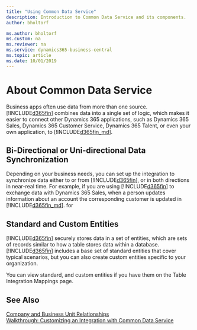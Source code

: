```yaml
---
title: "Using Common Data Service"
description: Introduction to Common Data Service and its components.
author: bholtorf

ms.author: bholtorf
ms.custom: na
ms.reviewer: na
ms.service: dynamics365-business-central
ms.topic: article
ms.date: 10/01/2019
---
```


# About Common Data Service
Business apps often use data from more than one source. [!INCLUDE[d365fin](includes/cds_long_md.md)] combines data into a single set of logic, which makes it easier to connect other Dynamics 365 applications, such as Dynamics 365 Sales, Dynamics 365 Customer Service, Dynamics 365 Talent, or even your own application, to [!INCLUDE[d365fin_md](includes/d365fin_md.md)]. 

## Bi-Directional or Uni-directional Data Synchronization
Depending on your business needs, you can set up the integration to synchronize data either to or from [!INCLUDE[d365fin](includes/cds_long_md.md)], or in both directions in near-real time. For example, if you are using [!INCLUDE[d365fin](includes/cds_long_md.md)] to exchange data with Dynamics 365 Sales, when a person updates information about an account the corresponding customer is updated in [!INCLUDE[d365fin_md](includes/d365fin_md.md)]. for 

## Standard and Custom Entities
[!INCLUDE[d365fin](includes/cds_long_md.md)] securely stores data in a set of entities, which are sets of records similar to how a table stores data within a database. [!INCLUDE[d365fin](includes/cds_long_md.md)] includes a base set of standard entities that cover typical scenarios, but you can also create custom entities specific to your organization. 

You can view standard, and custom entities if you have them on the Table Integration Mappings page.

## See Also
[Company and Business Unit Relationships](admin-cds-company-concept.md)  
[Walkthrough: Customizing an Integration with Common Data Service](admin-walkthrough-customizing-cds-integration.md)



